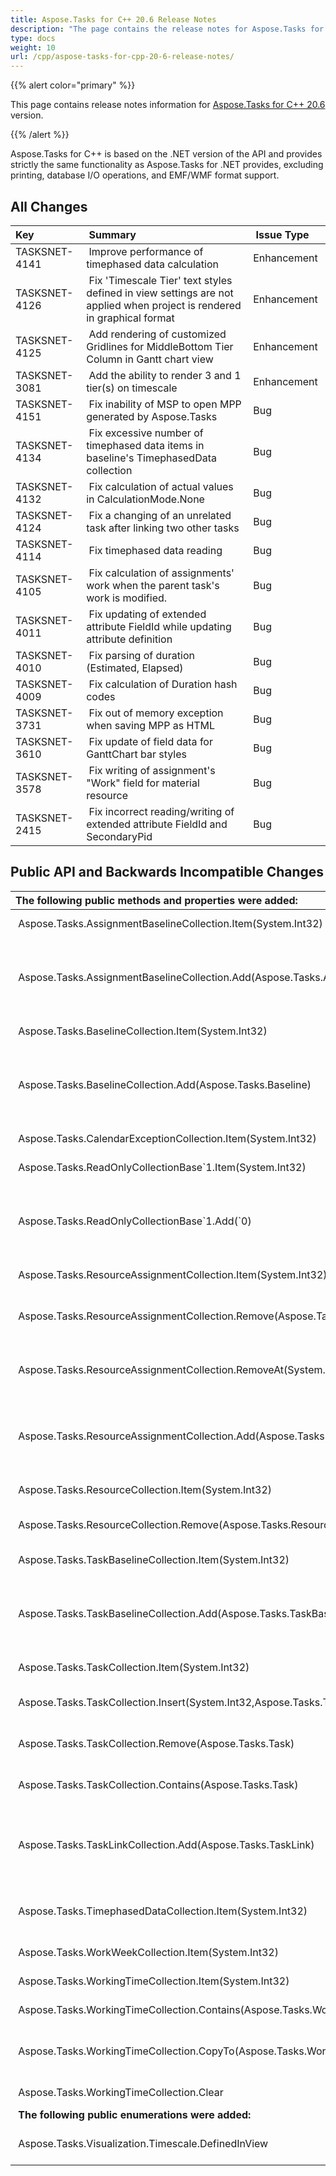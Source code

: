 ```yaml
---
title: Aspose.Tasks for C++ 20.6 Release Notes
description: "The page contains the release notes for Aspose.Tasks for C++ 20.6."
type: docs
weight: 10
url: /cpp/aspose-tasks-for-cpp-20-6-release-notes/
---
```


{{% alert color="primary" %}} 

This page contains release notes information for [Aspose.Tasks for C++ 20.6](https://downloads.aspose.com/tasks/cpp/new-releases/aspose.tasks-for-c---20.6.0/) version.

{{% /alert %}}

Aspose.Tasks for C++ is based on the .NET version of the API and provides strictly the same functionality as Aspose.Tasks for .NET provides, excluding printing, database I/O operations, and EMF/WMF format support.
## **All Changes**

|**Key** | **Summary** | **Issue Type**|
| :- | :- | :- |
|TASKSNET-4141 | Improve performance of timephased data calculation |Enhancement |
|TASKSNET-4126 | Fix 'Timescale Tier' text styles defined in view settings are not applied when project is rendered in graphical format |Enhancement |
|TASKSNET-4125 | Add rendering of customized Gridlines for MiddleBottom Tier Column in Gantt chart view |Enhancement |
|TASKSNET-3081 | Add the ability to render 3 and 1 tier(s) on timescale |Enhancement |
|TASKSNET-4151 | Fix inability of MSP to open MPP generated by Aspose.Tasks |Bug |
|TASKSNET-4134 | Fix excessive number of timephased data items in baseline's TimephasedData collection |Bug |
|TASKSNET-4132 | Fix calculation of actual values in CalculationMode.None |Bug |
|TASKSNET-4124 | Fix a changing of an unrelated task after linking two other tasks|Bug |
|TASKSNET-4114 | Fix timephased data reading |Bug |
|TASKSNET-4105 | Fix calculation of assignments' work when the parent task's work is modified. |Bug |
|TASKSNET-4011 | Fix updating of extended attribute FieldId while updating attribute definition |Bug |
|TASKSNET-4010 | Fix parsing of duration (Estimated, Elapsed) |Bug |
|TASKSNET-4009 | Fix calculation of Duration hash codes |Bug |
|TASKSNET-3731 | Fix out of memory exception when saving MPP as HTML |Bug |
|TASKSNET-3610 | Fix update of field data for GanttChart bar styles |Bug |
|TASKSNET-3578 | Fix writing of assignment's "Work" field for material resource |Bug |
|TASKSNET-2415 | Fix incorrect reading/writing of extended attribute FieldId and SecondaryPid |Bug |

## **Public API and Backwards Incompatible Changes**

|**The following public methods and properties were added:** | **Description** |
| :- | :- |
| Aspose.Tasks.AssignmentBaselineCollection.Item(System.Int32) |Returns the element at the specified index. |
| Aspose.Tasks.AssignmentBaselineCollection.Add(Aspose.Tasks.AssignmentBaseline) |This is the stub implementation of ICollection's Add method, that only throws NotSupportedException |
| Aspose.Tasks.BaselineCollection.Item(System.Int32) |Returns the element at the specified index. |
| Aspose.Tasks.BaselineCollection.Add(Aspose.Tasks.Baseline) |This is the stub implementation of ICollection's Add method, that only throws NotSupportedException |
| Aspose.Tasks.CalendarExceptionCollection.Item(System.Int32) |Returns the element at the specified index. |
| Aspose.Tasks.ReadOnlyCollectionBase\`1.Item(System.Int32) |Returns the element at the specified index. |
| Aspose.Tasks.ReadOnlyCollectionBase\`1.Add(\`0) |This is the stub implementation of ICollection's Add method, that only throws NotSupportedException |
| Aspose.Tasks.ResourceAssignmentCollection.Item(System.Int32) |Returns the element at the specified index. |
| Aspose.Tasks.ResourceAssignmentCollection.Remove(Aspose.Tasks.ResourceAssignment) |Removes specified assignment from the collection, if it is not read-only |
| Aspose.Tasks.ResourceAssignmentCollection.RemoveAt(System.Int32) |Removes assignment at the specified index, if the collection is not read-only |
| Aspose.Tasks.ResourceAssignmentCollection.Add(Aspose.Tasks.ResourceAssignment) |This is the stub implementation of ICollection's Add method, that only throws NotSupportedException |
| Aspose.Tasks.ResourceCollection.Item(System.Int32) |Returns the element at the specified index. |
| Aspose.Tasks.ResourceCollection.Remove(Aspose.Tasks.Resource) |This is the stub implementation of ICollection's Remove |
| Aspose.Tasks.TaskBaselineCollection.Item(System.Int32) |Returns the element at the specified index. |
| Aspose.Tasks.TaskBaselineCollection.Add(Aspose.Tasks.TaskBaseline) |This is the stub implementation of ICollection's Add method, that only throws NotSupportedException |
| Aspose.Tasks.TaskCollection.Item(System.Int32) |Returns the element at the specified index. |
| Aspose.Tasks.TaskCollection.Insert(System.Int32,Aspose.Tasks.Task) |This is the stub implementation of IList's Insert |
| Aspose.Tasks.TaskCollection.Remove(Aspose.Tasks.Task) |This is the stub implementation of ICollection's Remove |
| Aspose.Tasks.TaskCollection.Contains(Aspose.Tasks.Task) |Checks if the collection contains a specified item. |
| Aspose.Tasks.TaskLinkCollection.Add(Aspose.Tasks.TaskLink) |This is the stub implementation of ICollection's Add method, that only throws NotSupportedException |
| Aspose.Tasks.TimephasedDataCollection.Item(System.Int32) |Returns the element at the specified index. The set accessor is not supported. |
| Aspose.Tasks.WorkWeekCollection.Item(System.Int32) |Returns the element at the specified index. |
| Aspose.Tasks.WorkingTimeCollection.Item(System.Int32) |Returns the element at the specified index. |
| Aspose.Tasks.WorkingTimeCollection.Contains(Aspose.Tasks.WorkingTime) |Checks if the specified element is in the List. |
| Aspose.Tasks.WorkingTimeCollection.CopyTo(Aspose.Tasks.WorkingTime, System.Int32) |Copies a collection content into an Array, starting at a particular index |
| Aspose.Tasks.WorkingTimeCollection.Clear |Removes all <see cref="T:Aspose.Tasks.WorkingTime" /> items from collection. |
| **The following public enumerations were added:** |**Description** |
| Aspose.Tasks.Visualization.Timescale.DefinedInView |Use timescale settings defined in project view's properties|

